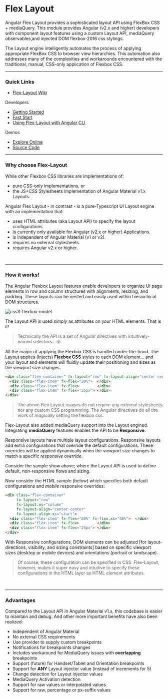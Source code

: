 # Flex Layout

Angular Flex Layout provides a sophisticated layout API using FlexBox CSS + mediaQuery. This module provides Angular (v2.x and higher) developers with component layout features using a custom Layout API, mediaQuery observables,and injected DOM flexbox-2016 css stylings.  

The Layout engine intelligently automates the process of applying appropriate FlexBox CSS to browser view hierarchies. This automation also addresses many of the complexities and workarounds encountered with the traditional, manual, CSS-only application of Flexbox CSS. 


----

### Quick Links

*  [Flex-Layout Wiki](https://github.com/angular/flex-layout/wiki)

Developers

*  [Getting Started](https://github.com/angular/flex-layout/wiki/Developer-Guide)
*  [Fast Start](https://github.com/angular/flex-layout/wiki/Fast-Start-with-Local-Builds)
*  [Using Flex-Layout with Angular CLI](https://github.com/angular/flex-layout/wiki/Integration-with-Angular-CLI)

Demos 

*  [Explore Online](https://tburleson-layouts-demos.firebaseapp.com/)
*  [Source Code](https://github.com/angular/flex-layout/blob/master/src/demo-app/app/demo-app-module.ts)

----


### Why choose Flex-Layout

While other Flexbox CSS libraries are implementations of:

* pure CSS-only implementations, or 
* the JS+CSS Stylesheets implementation of Angular Material v1.x Layouts.

Angular Flex Layout - in contrast - is a pure-Typescript UI Layout engine with an implementation that: 

*  uses HTML attributes (aka Layout API) to specify the layout configurations
*  is currently only available for Angular (v2.x or higher) Applications.
*  is independent of Angular Material (v1 or v2).
*  requires no external stylesheets.
*  requires Angular v2.x or higher.

<br/>

----

### How it works!

The Angular Flexbox Layout features enable developers to organize UI page elements in row and column structures with 
alignments, resizing, and padding. These layouts can be nested and easily used within hierarchical DOM structures.

![css3-flexbox-model](https://cloud.githubusercontent.com/assets/210413/20034148/49a4fb62-a382-11e6-9822-42b90dec69be.jpg)


The Layout API is used *simply* as attributes on your HTML elements. That is it! 

> Technically the API is a set of Angular directives with intuitively-named selectors... 🤓

All the magic of applying the Flexbox CSS is handled under-the-hood. The Layout applies (injects) **Flexbox CSS** styles to each DOM element... and your layout and elements will fluidly update their positioning and sizes as the  viewport size changes. 

```html
<div class="flex-container" fx-layout="row" fx-layout-align="center center">
  <div class="flex-item" fx-flex="20%">  </div>
  <div class="flex-item" fx-flex>        </div>
  <div class="flex-item" fx-flex="25px"> </div>
</div> 
```

> The above Flex Layout usages do not require any external stylesheets nor any custom CSS programming. The Angular directives do all the work of *magically* setting the flexbox css.

Flex-Layout also added mediaQuery support into the Layout engined. Integrating **mediaQuery** features enables the API to be **Responsive**. 

Responsive layouts have multiple layout configurations. Responsive layouts add extra configurations that override the default configurations. These overrides will be applied dynamically
when the viewport size changes to match a specific *responsive override*.

Consider the sample show above; where the Layout API is used to define default, non-responsive flows and sizing.

Now consider the HTML sample (below) which specifies both default configurations and *mobile* responsive overrides:


```html
<div class="flex-container" 
     fx-layout="row" 
     fx-layout.xs="column"
     fx-layout-align="center center"
     fx-layout-align.xs="start">
  <div class="flex-item" fx-flex="20%" fx-flex.xs="40%">  </div>
  <div class="flex-item" fx-flex>        </div>
  <div class="flex-item" fx-flex="25px"> </div>
</div> 
```
   
With Responsive configurations, DOM elements can be adjusted [for layout-directions, visibility, and sizing constraints] based on 
specific viewport sizes (desktop or mobile devices) and orientations (portrait or landscape). 

> Of course, these configuration can be specified in CSS. Flex-Layout, however, makes it super easy
and intuitive to specify these configurations in the HTML layer as HTML element attributes.
 
 
<br/>

----

### Advantages 

Compared to the Layout API in Angular Material v1.x, this codebase is easier to maintain and debug.
And other more important benefits have also been realized:

*  Independent of Angular Material 
*  No external CSS requirements
*  Use provider to supply custom breakpoints
*  Notifications for breakpoints changes
  *  Includes workaround for MediaQuery issues with **overlapping** breakpoints
*  Support (future) for Handset/Tablet and Orientation breakpoints
*  Support for **ANY** Layout injector value (instead of increments for 5)
*  Change detection for Layout injector values
*  MediaQuery Activation detection 
*  Support for raw values or interpolated values
*  Support for raw, percentage or px-suffix values



